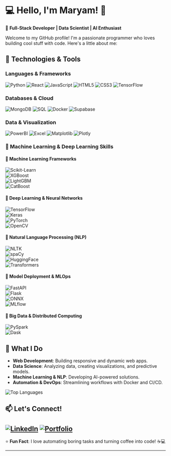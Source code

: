 # 💻 Hello, I'm Maryam! 👋

🚀 **Full-Stack Developer | Data Scientist | AI Enthusiast**

Welcome to my GitHub profile! I'm a passionate programmer who loves building cool stuff with code. Here's a little about me:

## 🔧 **Technologies & Tools**

### **Languages & Frameworks**
![Python](https://img.shields.io/badge/Python-3776AB?style=for-the-badge&logo=python&logoColor=white)
![React](https://img.shields.io/badge/React-1572B6?style=for-the-badge&logo=react&logoColor=white)
![JavaScript](https://img.shields.io/badge/JavaScript-F7DF1E?style=for-the-badge&logo=javascript&logoColor=black)
![HTML5](https://img.shields.io/badge/HTML5-E34F26?style=for-the-badge&logo=html5&logoColor=white)
![CSS3](https://img.shields.io/badge/CSS3-1572B6?style=for-the-badge&logo=css3&logoColor=white)
![TensorFlow](https://img.shields.io/badge/TensorFlow-FF6F00?style=for-the-badge&logo=tensorflow&logoColor=white)

### **Databases & Cloud**
![MongoDB](https://img.shields.io/badge/MongoDB-47A248?style=for-the-badge&logo=mongodb&logoColor=white)
![SQL](https://img.shields.io/badge/SQL-4479A1?style=for-the-badge&logo=postgresql&logoColor=white)
![Docker](https://img.shields.io/badge/Docker-2496ED?style=for-the-badge&logo=docker&logoColor=white)
![Supabase](https://img.shields.io/badge/Docker-2496ED?style=for-the-badge&logo=supabase&logoColor=white)


### **Data & Visualization**
![PowerBI](https://img.shields.io/badge/PowerBI-F2C811?style=for-the-badge&logo=powerbi&logoColor=black)
![Excel](https://img.shields.io/badge/Excel-217346?style=for-the-badge&logo=microsoftexcel&logoColor=white)
![Matplotlib](https://img.shields.io/badge/Matplotlib-11557C?style=for-the-badge&logo=python&logoColor=white)
![Plotly](https://img.shields.io/badge/Plotly-3F4F75?style=for-the-badge&logo=plotly&logoColor=white)

### **🤖 Machine Learning & Deep Learning Skills**  

#### **🔹 Machine Learning Frameworks**  
![Scikit-Learn](https://img.shields.io/badge/Scikit_Learn-F7931E?style=for-the-badge&logo=scikit-learn&logoColor=white)  
![XGBoost](https://img.shields.io/badge/XGBoost-017CEE?style=for-the-badge&logo=xgboost&logoColor=white)  
![LightGBM](https://img.shields.io/badge/LightGBM-389939?style=for-the-badge&logo=lightgbm&logoColor=white)  
![CatBoost](https://img.shields.io/badge/CatBoost-00AEEF?style=for-the-badge&logo=catboost&logoColor=white)  

#### **🔹 Deep Learning & Neural Networks**  
![TensorFlow](https://img.shields.io/badge/TensorFlow-FF6F00?style=for-the-badge&logo=tensorflow&logoColor=white)  
![Keras](https://img.shields.io/badge/Keras-D00000?style=for-the-badge&logo=keras&logoColor=white)  
![PyTorch](https://img.shields.io/badge/PyTorch-EE4C2C?style=for-the-badge&logo=pytorch&logoColor=white)  
![OpenCV](https://img.shields.io/badge/OpenCV-5C3EE8?style=for-the-badge&logo=opencv&logoColor=white)  

#### **🔹 Natural Language Processing (NLP)**  
![NLTK](https://img.shields.io/badge/NLTK-3776AB?style=for-the-badge&logo=python&logoColor=white)  
![spaCy](https://img.shields.io/badge/spaCy-09A3D5?style=for-the-badge&logo=spacy&logoColor=white)  
![HuggingFace](https://img.shields.io/badge/HuggingFace-FFD21E?style=for-the-badge&logo=huggingface&logoColor=black)  
![Transformers](https://img.shields.io/badge/Transformers-FF6F00?style=for-the-badge&logo=huggingface&logoColor=white)  

#### **🔹 Model Deployment & MLOps**  
![FastAPI](https://img.shields.io/badge/FastAPI-009688?style=for-the-badge&logo=fastapi&logoColor=white)  
![Flask](https://img.shields.io/badge/Flask-000000?style=for-the-badge&logo=flask&logoColor=white)  
![ONNX](https://img.shields.io/badge/ONNX-005CED?style=for-the-badge&logo=onnx&logoColor=white)  
![MLflow](https://img.shields.io/badge/MLflow-0194E2?style=for-the-badge&logo=mlflow&logoColor=white)  

#### **🔹 Big Data & Distributed Computing**  
![PySpark](https://img.shields.io/badge/PySpark-E25A1C?style=for-the-badge&logo=apachespark&logoColor=white)  
![Dask](https://img.shields.io/badge/Dask-FF6F00?style=for-the-badge&logo=dask&logoColor=white)  

## 🚀 **What I Do**
- **Web Development**: Building responsive and dynamic web apps.
- **Data Science**: Analyzing data, creating visualizations, and predictive models.
- **Machine Learning & NLP**: Developing AI-powered solutions.
- **Automation & DevOps**: Streamlining workflows with Docker and CI/CD.

![Top Languages](https://github-readme-stats.vercel.app/api/top-langs/?username=MaryamAli-2020&layout=compact&theme=radical)

## 📫 **Let's Connect!**
[![LinkedIn](https://img.shields.io/badge/LinkedIn-0077B5?style=for-the-badge&logo=linkedin&logoColor=white)](https://www.linkedin.com/in/maryam-ali-972677230/)
[![Portfolio](https://img.shields.io/badge/Portfolio-000000?style=for-the-badge&logo=vercel&logoColor=white)](https://maryam-hesham-portfolio.vercel.app)
---

⭐ **Fun Fact**: I love automating boring tasks and turning coffee into code! ☕💻

---
